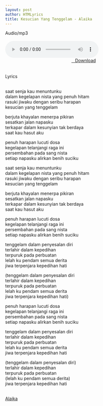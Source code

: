 ```yaml
---
layout: post
author: HTMLyrics
title: Kesucian Yang Tenggelam - Alaika
---
```


<div class="htl">Audio/mp3</div><br />

<audio class='js-player' style="--plyr-color-main: #212121;" controls>
<source src="https://drive.google.com/uc?authuser=0&id=1Om-pXXQRaCHFLm69Q871ZKJ9RqExYmqi&export=download" type="audio/mp3">
</audio><br />

<center>
<a href="/download/kesucianyangtenggelam-alaika" class="hbt"><i class="fa fa-chevron-down" aria-hidden="true"></i>&nbsp; &nbsp;Download</a>
</center><br />
<br />

<div class="htl">Lyrics</div><br />

saat senja kau menuntunku<br />
dalam kegelapan nista yang penuh hitam<br />
rasuki jiwaku dengan seribu harapan<br />
kesucian yang tenggelam<br />

berjuta khayalan menerpa pikiran<br />
sesatkan jalan napasku<br />
terkapar dalam kesunyian tak berdaya<br />
saat kau hasut aku<br />

penuh harapan lucuti dosa<br />
kegelapan telanjangi raga ini<br />
persembahan pada sang nista<br />
setiap napasku alirkan benih suciku<br />

saat senja kau menuntunku<br />
dalam kegelapan nista yang penuh hitam<br />
rasuki jiwaku dengan seribu harapan<br />
kesucian yang tenggelam<br />

berjuta khayalan menerpa pikiran<br />
sesatkan jalan napasku<br />
terkapar dalam kesunyian tak berdaya<br />
saat kau hasut aku<br />

penuh harapan lucuti dosa<br />
kegelapan telanjangi raga ini<br />
persembahan pada sang nista<br />
setiap napasku alirkan benih suciku<br />

tenggelam dalam penyesalan diri<br />
terlahir dalam kepedihan<br />
terpuruk pada perbuatan<br />
lelah ku pendam semua derita<br />
jiwa terpenjara kepedihan hati<br />

(tenggelam dalam penyesalan diri<br />
terlahir dalam kepedihan<br />
terpuruk pada perbuatan<br />
lelah ku pendam semua derita<br />
jiwa terpenjara kepedihan hati)<br />

penuh harapan lucuti dosa<br />
kegelapan telanjangi raga ini<br />
persembahan pada sang nista<br />
setiap napasku alirkan benih suciku<br />

tenggelam dalam penyesalan diri<br />
terlahir dalam kepedihan<br />
terpuruk pada perbuatan<br />
lelah ku pendam semua derita<br />
jiwa terpenjara kepedihan hati<br />

(tenggelam dalam penyesalan diri)<br />
terlahir dalam kepedihan<br />
terpuruk pada perbuatan<br />
(lelah ku pendam semua derita)<br />
jiwa terpenjara kepedihan hati<br />
<br />

<i class="fa fa-hashtag" aria-hidden="true"></i>
<a href="/artist/alaika">Alaika</a>
